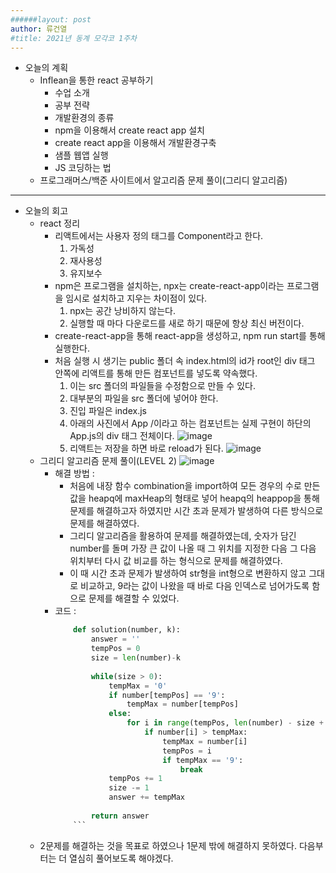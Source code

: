 ```yaml
---
######layout: post
author: 류건열
#title: 2021년 동계 모각코 1주차
---
```


- 오늘의 계획
	- Inflean을 통한 react 공부하기
		- 수업 소개
        - 공부 전략
        - 개발환경의 종류
        - npm을 이용해서 create react app 설치
        - create react app을 이용해서 개발환경구축
        - 샘플 웹앱 실행
        - JS 코딩하는 법 
    - 프로그래머스/백준 사이트에서 알고리즘 문제 풀이(그리디 알고리즘)


- - -
-  오늘의 회고
    - react 정리
        - 리액트에서는 사용자 정의 태그를 Component라고 한다.
            1. 가독성
            2. 재사용성
            3. 유지보수
        - npm은 프로그램을 설치하는, npx는 create-react-app이라는 프로그램을 임시로 설치하고 지우는 차이점이 있다.
            1. npx는 공간 낭비하지 않는다.
            2. 실행할 때 마다 다운로드를 새로 하기 때문에 항상 최신 버전이다.
        - create-react-app을 통해 react-app을 생성하고, npm run start를 통해 실행한다.
        - 처음 실행 시 생기는 public 폴더 속 index.html의 id가 root인 div 태그 안쪽에 리액트를 통해 만든 컴포넌트를 넣도록 약속했다.
            1. 이는 src 폴더의 파일들을 수정함으로 만들 수 있다.
            2. 대부분의 파일을 src 폴더에 넣어야 한다.
            3. 진입 파일은 index.js
            4. 아래의 사진에서 App /이라고 하는 컴포넌트는 실제 구현이 하단의 App.js의 div 태그 전체이다.
            ![image](https://user-images.githubusercontent.com/34560965/124121432-d99cdc80-daaf-11eb-8f47-6ccc4055592c.png)
            5. 리액트는 저장을 하면 바로 reload가 된다.
            ![image](https://user-images.githubusercontent.com/34560965/124121973-7cedf180-dab0-11eb-8977-d8cd4582be62.png)
    - 그리디 알고리즘 문제 풀이(LEVEL 2)
        ![image](https://user-images.githubusercontent.com/34560965/124137259-77000c80-dac0-11eb-82c8-bd04f5c6ebe2.png)
        - 해결 방법 :
            - 처음에 내장 함수 combination을 import하여 모든 경우의 수로 만든 값을 heapq에 maxHeap의 형태로 넣어 heapq의 heappop을 통해 문제를 해결하고자 하였지만 시간 초과 문제가 발생하여 다른 방식으로 문제를 해결하였다.
            - 그리디 알고리즘을 활용하여 문제를 해결하였는데, 숫자가 담긴 number를 돌며 가장 큰 값이 나올 때 그 위치를 지정한 다음 그 다음 위치부터 다시 값 비교를 하는 형식으로 문제를 해결하였다.
            - 이 때 시간 초과 문제가 발생하여 str형을 int형으로 변환하지 않고 그대로 비교하고, 9라는 값이 나왔을 때 바로 다음 인덱스로 넘어가도록 함으로 문제를 해결할 수 있었다.
        - 코드 :
            ```python
                def solution(number, k):
                    answer = ''
                    tempPos = 0
                    size = len(number)-k
                    
                    while(size > 0):
                        tempMax = '0'
                        if number[tempPos] == '9':
                            tempMax = number[tempPos]
                        else:
                            for i in range(tempPos, len(number) - size + 1):
                                if number[i] > tempMax:
                                    tempMax = number[i]
                                    tempPos = i
                                    if tempMax == '9':
                                        break
                        tempPos += 1
                        size -= 1
                        answer += tempMax
                    
                    return answer
                ```
    - 2문제를 해결하는 것을 목표로 하였으나 1문제 밖에 해결하지 못하였다. 다음부터는 더 열심히 풀어보도록 해야겠다.